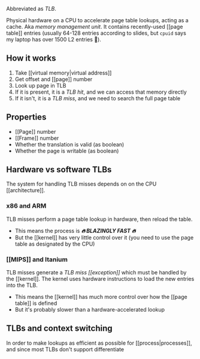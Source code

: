 Abbreviated as *TLB*.

Physical hardware on a CPU to accelerate page table lookups, acting as a cache. Aka *memory management unit*. It contains recently-used [[page table]] entries (usually 64-128 entries according to slides, but `cpuid` says my laptop has over 1500 L2 entries 🤔).

## How it works

1. Take [[virtual memory|virtual address]]
2. Get offset and [[page]] number
3. Look up page in TLB
4. If it is present, it is a *TLB hit*, and we can access that memory directly
5. If it isn't, it is a *TLB miss*, and we need to search the full page table

## Properties

- [[Page]] number
- [[Frame]] number
- Whether the translation is valid (as boolean)
- Whether the page is writable (as boolean)

## Hardware vs software TLBs
The system for handling TLB misses depends on on the CPU [[architecture]].

### x86 and ARM
TLB misses perform a page table lookup in hardware, then reload the table.
- This means the process is ***🔥 BLAZINGLY FAST 🔥***
- But the [[kernel]] has very little control over it (you need to use the page table as designated by the CPU)

### [[MIPS]] and Itanium
TLB misses generate a *TLB miss [[exception]]* which must be handled by the [[kernel]]. The kernel uses hardware instructions to load the new entries into the TLB.
- This means the [[kernel]] has much more control over how the [[page table]] is defined
- But it's probably slower than a hardware-accelerated lookup

## TLBs and context switching
In order to make lookups as efficient as possible for [[process|processes]], and since most TLBs don't support differentiate